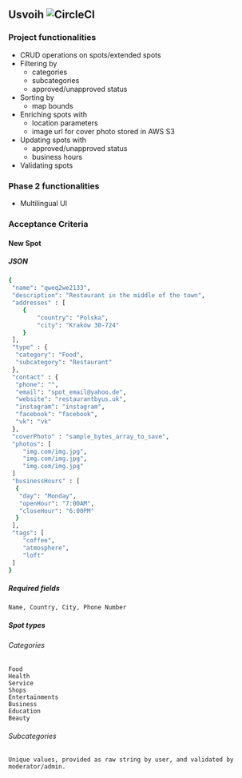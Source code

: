 ## Usvoih ![CircleCI](https://circleci.com/gh/timur27/usvoih-spot-processor.svg?style=svg)

### Project functionalities 
* CRUD operations on spots/extended spots 
* Filtering by
    - categories
    - subcategories
    - approved/unapproved status
* Sorting by
    - map bounds
* Enriching spots with
    - location parameters
    - image url for cover photo stored in AWS S3
* Updating spots with
    - approved/unapproved status
    - business hours
* Validating spots
    
### Phase 2 functionalities 
* Multilingual UI


### Acceptance Criteria
#### New Spot
##### JSON
```sh
{
 "name": "qweq2we2133",
 "description": "Restaurant in the middle of the town",
 "addresses" : [
 	{
 		"country": "Polska",
		"city": "Kraków 30-724"
 	}
 ],
 "type" : {
  "category": "Food", 
  "subcategory": "Restaurant"
 },
 "contact" : {
  "phone": "", 
  "email": "spot_email@yahoo.de",
  "website": "restaurantbyus.uk",
  "instagram": "instagram",
  "facebook": "facebook",
  "vk": "vk"
 },
 "coverPhoto" : "sample_bytes_array_to_save",
 "photos": [
	"img.com/img.jpg",
	"img.com/img.jpg",
	"img.com/img.jpg"
 ]
 "businessHours" : [
  {
   "day": "Monday",
   "openHour": "7:00AM",
   "closeHour": "6:00PM"
  }
 ],
 "tags": [
	"coffee",
	"atmosphere",
	"loft"
 ]
}
``` 

##### Required fields 
```
Name, Country, City, Phone Number
```

##### Spot types 
###### Categories 
```
Food
Health
Service
Shops
Entertainments
Business
Education
Beauty
```

###### Subcategories
```
Unique values, provided as raw string by user, and validated by moderator/admin.
```